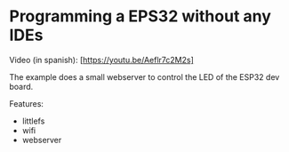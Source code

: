 # Programming a EPS32 without any IDEs

Video (in spanish): [https://youtu.be/Aeflr7c2M2s]

The example does a small webserver to control the LED of the ESP32 dev board.

Features:

- littlefs
- wifi
- webserver

